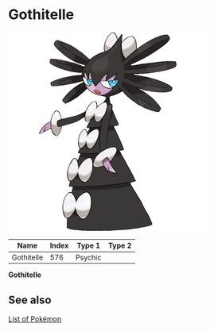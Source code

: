# Gothitelle


![Gothitelle](images/576.png)

| **Name** | **Index** | **Type 1** | **Type 2** |
|----|----|----|----|
| Gothitelle | 576 | Psychic  |  |

**Gothitelle** 

## See also

[List of Pokémon](../pokemon.md)

